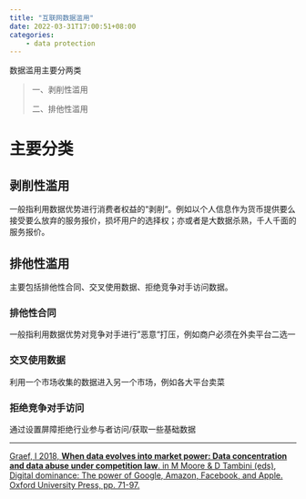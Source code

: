 ```yaml
---
title: "互联网数据滥用"
date: 2022-03-31T17:00:51+08:00
categories:
    - data protection 
---
```


数据滥用主要分两类
> 一、剥削性滥用
> 
> 二、排他性滥用

# 主要分类

## 剥削性滥用

一般指利用数据优势进行消费者权益的“剥削“。例如以个人信息作为货币提供要么接受要么放弃的服务报价，损坏用户的选择权；亦或者是大数据杀熟，千人千面的服务报价。


## 排他性滥用

主要包括排他性合同、交叉使用数据、拒绝竞争对手访问数据。

### 排他性合同

一般指利用数据优势对竞争对手进行”恶意“打压，例如商户必须在外卖平台二选一


### 交叉使用数据

利用一个市场收集的数据进入另一个市场，例如各大平台卖菜


### 拒绝竞争对手访问

通过设置屏障拒绝行业参与者访问/获取一些基础数据




--------------


[Graef, I 2018, **When data evolves into market power: Data concentration and data abuse under competition law**. in M Moore & D Tambini (eds), Digital dominance: The power of Google, Amazon, Facebook, and Apple. Oxford University Press, pp. 71-97.](https://research.tilburguniversity.edu/en/publications/when-data-evolves-into-market-power-data-concentration-and-data-a)

